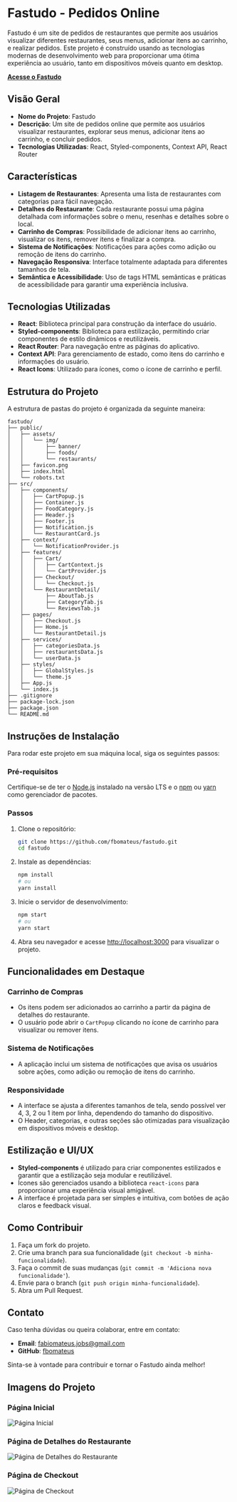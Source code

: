 # Fastudo - Pedidos Online

Fastudo é um site de pedidos de restaurantes que permite aos usuários visualizar diferentes restaurantes, seus menus, adicionar itens ao carrinho, e realizar pedidos. Este projeto é construído usando as tecnologias modernas de desenvolvimento web para proporcionar uma ótima experiência ao usuário, tanto em dispositivos móveis quanto em desktop.

**[Acesse o Fastudo](https://fastudo.vercel.app/)**

## Visão Geral

- **Nome do Projeto**: Fastudo
- **Descrição**: Um site de pedidos online que permite aos usuários visualizar restaurantes, explorar seus menus, adicionar itens ao carrinho, e concluir pedidos.
- **Tecnologias Utilizadas**: React, Styled-components, Context API, React Router

## Características

- **Listagem de Restaurantes**: Apresenta uma lista de restaurantes com categorias para fácil navegação.
- **Detalhes do Restaurante**: Cada restaurante possui uma página detalhada com informações sobre o menu, resenhas e detalhes sobre o local.
- **Carrinho de Compras**: Possibilidade de adicionar itens ao carrinho, visualizar os itens, remover itens e finalizar a compra.
- **Sistema de Notificações**: Notificações para ações como adição ou remoção de itens do carrinho.
- **Navegação Responsiva**: Interface totalmente adaptada para diferentes tamanhos de tela.
- **Semântica e Acessibilidade**: Uso de tags HTML semânticas e práticas de acessibilidade para garantir uma experiência inclusiva.

## Tecnologias Utilizadas

- **React**: Biblioteca principal para construção da interface do usuário.
- **Styled-components**: Biblioteca para estilização, permitindo criar componentes de estilo dinâmicos e reutilizáveis.
- **React Router**: Para navegação entre as páginas do aplicativo.
- **Context API**: Para gerenciamento de estado, como itens do carrinho e informações do usuário.
- **React Icons**: Utilizado para ícones, como o ícone de carrinho e perfil.

## Estrutura do Projeto

A estrutura de pastas do projeto é organizada da seguinte maneira:

```
fastudo/
├── public/
│   ├── assets/
│   │   └── img/
│   │       ├── banner/
│   │       ├── foods/
│   │       └── restaurants/
│   ├── favicon.png
│   ├── index.html
│   └── robots.txt
├── src/
│   ├── components/
│   │   ├── CartPopup.js
│   │   ├── Container.js
│   │   ├── FoodCategory.js
│   │   ├── Header.js
│   │   ├── Footer.js
│   │   ├── Notification.js
│   │   └── RestaurantCard.js
│   ├── context/
│   │   └── NotificationProvider.js
│   ├── features/
│   │   ├── Cart/
│   │   │   ├── CartContext.js
│   │   │   └── CartProvider.js
│   │   ├── Checkout/
│   │   │   └── Checkout.js
│   │   └── RestaurantDetail/
│   │       ├── AboutTab.js
│   │       ├── CategoryTab.js
│   │       └── ReviewsTab.js
│   ├── pages/
│   │   ├── Checkout.js
│   │   ├── Home.js
│   │   └── RestaurantDetail.js
│   ├── services/
│   │   ├── categoriesData.js
│   │   ├── restaurantsData.js
│   │   └── userData.js
│   ├── styles/
│   │   ├── GlobalStyles.js
│   │   └── theme.js
│   ├── App.js
│   └── index.js
├── .gitignore
├── package-lock.json
├── package.json
└── README.md
```

## Instruções de Instalação

Para rodar este projeto em sua máquina local, siga os seguintes passos:

### Pré-requisitos

Certifique-se de ter o [Node.js](https://nodejs.org/) instalado na versão LTS e o [npm](https://www.npmjs.com/) ou [yarn](https://yarnpkg.com/) como gerenciador de pacotes.

### Passos

1. Clone o repositório:

   ```bash
   git clone https://github.com/fbomateus/fastudo.git
   cd fastudo
   ```

2. Instale as dependências:

   ```bash
   npm install
   # ou
   yarn install
   ```

3. Inicie o servidor de desenvolvimento:

   ```bash
   npm start
   # ou
   yarn start
   ```

4. Abra seu navegador e acesse [http://localhost:3000](http://localhost:3000) para visualizar o projeto.

## Funcionalidades em Destaque

### Carrinho de Compras
- Os itens podem ser adicionados ao carrinho a partir da página de detalhes do restaurante.
- O usuário pode abrir o `CartPopup` clicando no ícone de carrinho para visualizar ou remover itens.

### Sistema de Notificações
- A aplicação inclui um sistema de notificações que avisa os usuários sobre ações, como adição ou remoção de itens do carrinho.

### Responsividade
- A interface se ajusta a diferentes tamanhos de tela, sendo possível ver 4, 3, 2 ou 1 item por linha, dependendo do tamanho do dispositivo.
- O Header, categorias, e outras seções são otimizadas para visualização em dispositivos móveis e desktop.

## Estilização e UI/UX
- **Styled-components** é utilizado para criar componentes estilizados e garantir que a estilização seja modular e reutilizável.
- Ícones são gerenciados usando a biblioteca `react-icons` para proporcionar uma experiência visual amigável.
- A interface é projetada para ser simples e intuitiva, com botões de ação claros e feedback visual.

## Como Contribuir

1. Faça um fork do projeto.
2. Crie uma branch para sua funcionalidade (`git checkout -b minha-funcionalidade`).
3. Faça o commit de suas mudanças (`git commit -m 'Adiciona nova funcionalidade'`).
4. Envie para o branch (`git push origin minha-funcionalidade`).
5. Abra um Pull Request.

## Contato

Caso tenha dúvidas ou queira colaborar, entre em contato:
- **Email**: fabiomateus.jobs@gmail.com
- **GitHub**: [fbomateus](https://github.com/fbomateus)

Sinta-se à vontade para contribuir e tornar o Fastudo ainda melhor!

## Imagens do Projeto

### Página Inicial

![Página Inicial](public/assets/img/home.png)

### Página de Detalhes do Restaurante

![Página de Detalhes do Restaurante](public/assets/img/restaurant_detail.png)

### Página de Checkout

![Página de Checkout](public/assets/img/checkout.png)